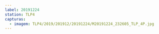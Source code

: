 ```yaml
---
label: 20191224
station: TLP4
capturas:
  - imagem: TLP4/2019/201912/20191224/M20191224_232605_TLP_4P.jpg
---
```

